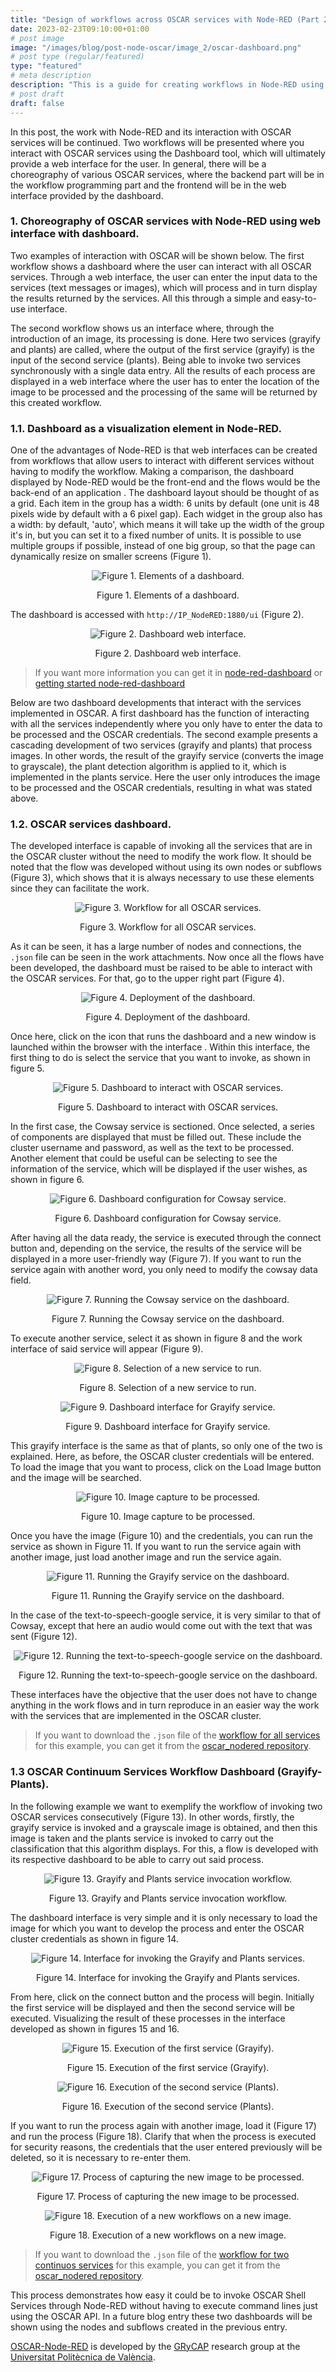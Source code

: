 ```yaml
---
title: "Design of workflows across OSCAR services with Node-RED (Part 2)."
date: 2023-02-23T09:10:00+01:00
# post image
image: "/images/blog/post-node-oscar/image_2/oscar-dashboard.png"
# post type (regular/featured)
type: "featured"
# meta description
description: "This is a guide for creating workflows in Node-RED using dashboard to interact with OSCAR services."
# post draft
draft: false
---
```

In this post, the work with Node-RED and its interaction with OSCAR services will be continued. Two workflows will be presented where you interact with OSCAR services using the Dashboard tool, which will ultimately provide a web interface for the user. In general, there will be a choreography of various OSCAR services, where the backend part will be in the workflow programming part and the frontend will be in the web interface provided by the dashboard.

### 1. Choreography of OSCAR services with Node-RED using web interface with dashboard.

Two examples of interaction with OSCAR will be shown below. The first workflow shows a dashboard where the user can interact with all OSCAR services. Through a web interface, the user can enter the input data to the services (text messages or images), which will process and in turn display the results returned by the services. All this through a simple and easy-to-use interface. 

The second workflow shows us an interface where, through the introduction of an image, its processing is done. Here two services (grayify and plants) are called, where the output of the first service (grayify) is the input of the second service (plants). Being able to invoke two services synchronously with a single data entry. All the results of each process are displayed in a web interface where the user has to enter the location of the image to be processed and the processing of the same will be returned by this created workflow.

### 1.1. Dashboard as a visualization element in Node-RED.

One of the advantages of Node-RED is that web interfaces can be created from workflows that allow users to interact with different services without having to modify the workflow. Making a comparison, the dashboard displayed by Node-RED would be the front-end and the flows would be the back-end of an application . 
The dashboard layout should be thought of as a grid. Each item in the group has a width: 6 units by default (one unit is 48 pixels wide by default with a 6 pixel gap). Each widget in the group also has a width: by default, 'auto', which means it will take up the width of the group it's in, but you can set it to a fixed number of units. It is possible to use multiple groups if possible, instead of one big group, so that the page can dynamically resize on smaller screens (Figure 1).


<div align="center"><p><img src="../../images/blog/post-node-oscar/image_2/node-dashboard-element.png" alt="Figure 1. Elements of a dashboard." title="Figure 1. Elements of a dashboard."> </p>
<figcaption>Figure 1. Elements of a dashboard.</figcaption>
 </div>

The dashboard is accessed with `http://IP_NodeRED:1880/ui` (Figure 2).

<div align="center"><p><img src="../../images/blog/post-node-oscar/image_2/node-dashboard-view.png" alt="Figure 2. Dashboard web interface." title="Figure 2. Dashboard web interface."> </p>
<figcaption>Figure 2. Dashboard web interface.</figcaption>
</div>

> If you want more information you can get it in [node-red-dashboard](https://flows.nodered.org/node/node-red-dashboard) or [getting started node-red-dashboard](https://randomnerdtutorials.com/getting-started-node-red-dashboard/)


Below are two dashboard developments that interact with the services implemented in OSCAR. A first dashboard has the function of interacting with all the services independently where you only have to enter the data to be processed and the OSCAR credentials. The second example presents a cascading development of two services (grayify and plants) that process images. In other words, the result of the grayify service (converts the image to grayscale), the plant detection algorithm is applied to it, which is implemented in the plants service. Here the user only introduces the image to be processed and the OSCAR credentials, resulting in what was stated above.

### 1.2. OSCAR services dashboard.

The developed interface is capable of invoking all the services that are in the OSCAR cluster without the need to modify the work flow. It should be noted that the flow was developed without using its own nodes or subflows (Figure 3), which shows that it is always necessary to use these elements since they can facilitate the work.

<div align="center"><p><img src="../../images/blog/post-node-oscar/image_2/node-oscar-allservices-flow.png" alt="Figure 3. Workflow for all OSCAR services." title="Figure 3. Workflow for all OSCAR services."> </p>
<figcaption>Figure 3. Workflow for all OSCAR services.</figcaption>
</div>

As it can be seen, it has a large number of nodes and connections, the `.json` file can be seen in the work attachments. Now once all the flows have been developed, the dashboard must be raised to be able to interact with the OSCAR services. For that, go to the upper right part (Figure 4).

<div align="center"><p><img src="../../images/blog/post-node-oscar/image_2/node-dashboard-deploy.png" alt="Figure 4. Deployment of the dashboard." title="Figure 4. Deployment of the dashboard."> </p>
<figcaption>Figure 4. Deployment of the dashboard.</figcaption>
</div>

Once here, click on the icon that runs the dashboard and a new window is launched within the browser with the interface . Within this interface, the first thing to do is select the service that you want to invoke, as shown in figure 5.

<div align="center"><p><img src="../../images/blog/post-node-oscar/image_2/node-dashboard-allservices-view.png" alt="Figure 5. Dashboard to interact with OSCAR services." title="Figure 5. Dashboard to interact with OSCAR services."> </p>
<figcaption>Figure 5. Dashboard to interact with OSCAR services.</figcaption>
</div>

In the first case, the Cowsay service is sectioned. Once selected, a series of components are displayed that must be filled out. These include the cluster username and password, as well as the text to be processed. Another element that could be useful can be selecting to see the information of the service, which will be displayed if the user wishes, as shown in figure 6.

<div align="center"><p><img src="../../images/blog/post-node-oscar/image_2/node-dashboard-allservices-config-cowsay.png" alt="Figure 6. Dashboard configuration for Cowsay service." title="Figure 6. Dashboard configuration for Cowsay service."> </p>
<figcaption>Figure 6. Dashboard configuration for Cowsay service.</figcaption>
</div>

After having all the data ready, the service is executed through the connect button and, depending on the service, the results of the service will be displayed in a more user-friendly way (Figure 7). If you want to run the service again with another word, you only need to modify the cowsay data field.

<div align="center"><p><img src="../../images/blog/post-node-oscar/image_2/node-dashboard-allservices-run-cowsay.png" alt="Figure 7. Running the Cowsay service on the dashboard." title="Figure 7. Running the Cowsay service on the dashboard."> </p>
<figcaption>Figure 7. Running the Cowsay service on the dashboard.</figcaption>
</div>

To execute another service, select it as shown in figure 8 and the work interface of said service will appear (Figure 9).

<div align="center"><p><img src="../../images/blog/post-node-oscar/image_2/node-dashboard-allservices-select.png" alt="Figure 8. Selection of a new service to run." title="Figure 8. Selection of a new service to run."> </p>
<figcaption>Figure 8. Selection of a new service to run.</figcaption>
</div>

<div align="center"><p><img src="../../images/blog/post-node-oscar/image_2/node-dashboard-allservices-view-grayify.png" alt="Figure 9. Dashboard interface for Grayify service." title="Figure 9. Dashboard interface for Grayify service."> </p>
<figcaption>Figure 9. Dashboard interface for Grayify service.</figcaption>
</div>

This grayify interface is the same as that of plants, so only one of the two is explained. Here, as before, the OSCAR cluster credentials will be entered. To load the image that you want to process, click on the Load Image button and the image will be searched.

<div align="center"><p><img src="../../images/blog/post-node-oscar/image_2/node-dashboard-allservices-load-grayify.png" alt="Figure 10. Image capture to be processed." title="Figure 10. Image capture to be processed."> </p>
<figcaption>Figure 10. Image capture to be processed.</figcaption>
</div>

Once you have the image (Figure 10) and the credentials, you can run the service as shown in Figure 11. If you want to run the service again with another image, just load another image and run the service again. 

<div align="center"><p><img src="../../images/blog/post-node-oscar/image_2/node-dashboard-allservices-run-grayify.png" alt="Figure 11. Running the Grayify service on the dashboard." title="Figure 11. Running the Grayify service on the dashboard."> </p>
<figcaption>Figure 11. Running the Grayify service on the dashboard.</figcaption>
</div>

In the case of the text-to-speech-google service, it is very similar to that of Cowsay, except that here an audio would come out with the text that was sent (Figure 12).

<div align="center"><p><img src="../../images/blog/post-node-oscar/image_2/node-dashboard-allservices-run-textspeech.png" alt="Figure 12. Running the text-to-speech-google service on the dashboard." title="Figure 12. Running the text-to-speech-google service on the dashboard."> </p>
<figcaption>Figure 12. Running the text-to-speech-google service on the dashboard.</figcaption>
</div>

These interfaces have the objective that the user does not have to change anything in the work flows and in turn reproduce in an easier way the work with the services that are implemented in the OSCAR cluster.

>If you want to download the `.json` file of the [workflow for all services](https://github.com/grycap/oscar_nodered/blob/main/examples_nodered_oscar/example_workflows_dashboard/workflow_all_services.json) for this example, you can get it from the  [oscar_nodered repository](https://github.com/grycap/oscar_nodered).

### 1.3 OSCAR Continuum Services Workflow Dashboard (Grayify-Plants).

In the following example we want to exemplify the workflow of invoking two OSCAR services consecutively (Figure 13). In other words, firstly, the grayify service is invoked and a grayscale image is obtained, and then this image is taken and the plants service is invoked to carry out the classification that this algorithm displays. For this, a flow is developed with its respective dashboard to be able to carry out said process.

<div align="center"><p><img src="../../images/blog/post-node-oscar/image_2/node-dashboard-twoservices-workflow.png" alt="Figure 13. Grayify and Plants service invocation workflow." title="Figure 13. Grayify and Plants service invocation workflow."> </p>
<figcaption>Figure 13. Grayify and Plants service invocation workflow.</figcaption>
</div>

The dashboard interface is very simple and it is only necessary to load the image for which you want to develop the process and enter the OSCAR cluster credentials as shown in figure 14.

<div align="center"><p><img src="../../images/blog/post-node-oscar/image_2/node-dashboard-twoservices-load.png" alt="Figure 14. Interface for invoking the Grayify and Plants services." title="Figure 14. Interface for invoking the Grayify and Plants services."> </p>
<figcaption>Figure 14. Interface for invoking the Grayify and Plants services.</figcaption>
</div>

From here, click on the connect button and the process will begin. Initially the first service will be displayed and then the second service will be executed. Visualizing the result of these processes in the interface developed as shown in figures 15 and 16.

<div align="center"><p><img src="../../images/blog/post-node-oscar/image_2/node-dashboard-twoservices-run-grayify.png" alt="Figure 15. Execution of the first service (Grayify)." title="Figure 15. Execution of the first service (Grayify)."> </p>
<figcaption>Figure 15. Execution of the first service (Grayify).</figcaption>
</div>

<div align="center"><p><img src="../../images/blog/post-node-oscar/image_2/node-dashboard-twoservices-run-plants.png" alt="Figure 16. Execution of the second service (Plants)." title="Figure 16. Execution of the second service (Plants)."> </p>
<figcaption>Figure 16. Execution of the second service (Plants).</figcaption>
</div>

If you want to run the process again with another image, load it (Figure 17) and run the process (Figure 18). Clarify that when the process is executed for security reasons, the credentials that the user entered previously will be deleted, so it is necessary to re-enter them.

<div align="center"><p><img src="../../images/blog/post-node-oscar/image_2/node-dashboard-twoservices-load-2.png" alt="Figure 17. Process of capturing the new image to be processed." title="Figure 17. Process of capturing the new image to be processed."> </p>
<figcaption>Figure 17. Process of capturing the new image to be processed.</figcaption>
</div>

<div align="center"><p><img src="../../images/blog/post-node-oscar/image_2/node-dashboard-twoservices-run-2.png" alt="Figure 18. Execution of a new workflows on a new image." title="Figure 18. Execution of a new workflows on a new image."> </p>
<figcaption>Figure 18. Execution of a new workflows on a new image.</figcaption>
</div>

>If you want to download the `.json` file of the [workflow for two continuos services](https://github.com/grycap/oscar_nodered/blob/main/examples_nodered_oscar/example_workflows_dashboard/workflow_two_services.json) for this example, you can get it from the [oscar_nodered repository](https://github.com/grycap/oscar_nodered).

This process demonstrates how easy it could be to invoke OSCAR Shell Services through Node-RED without having to execute command lines just using the OSCAR API. 
In a future blog entry these two dashboards will be shown using the nodes and subflows created in the previous entry.

[OSCAR-Node-RED](https://github.com/grycap/oscar_nodered) is  developed by the [GRyCAP](https://www.grycap.upv.es/) research group at the [Universitat Politècnica de València](https://www.upv.es/).
  
